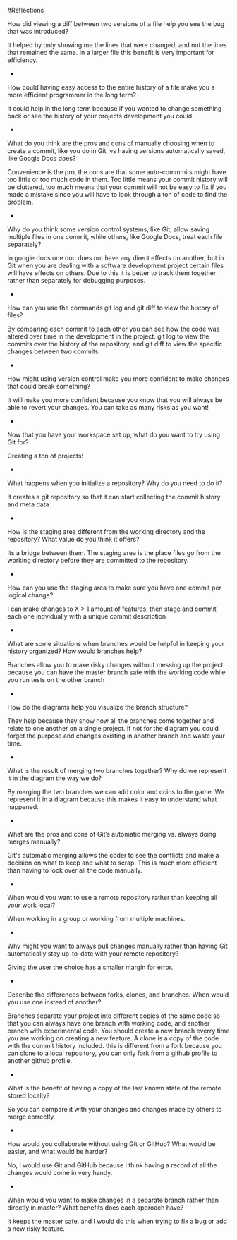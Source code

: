 #Reflections

How did viewing a diff between two versions of a file help you see the bug that was introduced?

It helped by only showing me the lines that were changed, and not the lines that remained the same. In a larger file this benefit is very important for efficiency.

-

How could having easy access to the entire history of a file make you a more efficient programmer in the long term?

It could help in the long term because if you wanted to change something back or see the history of your projects development you could.

-

What do you think are the pros and cons of manually choosing when to create a commit, like you do in Git, vs having versions automatically saved, like Google Docs does?

Convenience is the pro, the cons are that some auto-commmits might have too little or too much code in them. Too little means your commit history will be cluttered, too much means that your commit will not be easy to fix if you made a mistake since you will have to look through a ton of code to find the problem.

-

Why do you think some version control systems, like Git, allow saving multiple files in one commit, while others, like Google Docs, treat each file separately?

In google docs one doc does not have any direct effects on another, but in Git when you are dealing with a software development project certain files will have effects on others. Due to this it is better to track them together rather than separately for debugging purposes.

-

How can you use the commands git log and git diff to view the history of files?

By comparing each commit to each other you can see how the code was altered over time in the development in the project. git log to view the commits over the history of the repository, and git diff to view the specific changes between two commits.

-

How might using version control make you more confident to make changes that could break something?

It will make you more confident because you know that you will always be able to revert your changes. You can take as many risks as you want!

-

Now that you have your workspace set up, what do you want to try using Git for?

Creating a ton of projects!

-

What happens when you initialize a repository? Why do you need to do it?

It creates a git repository so that it can start collecting the commit history and meta data

-

How is the staging area different from the working directory and the repository? What value do you think it offers?

Its a bridge between them. The staging area is the place files go from the working directory before they are committed to the repository.

-

How can you use the staging area to make sure you have one commit per logical change?

I can make changes to X > 1 amount of features, then stage and commit each one indvidually with a unique commit description

-

What are some situations when branches would be helpful in keeping your history organized? How would branches help?

Branches allow you to make risky changes without messing up the project because you can have the master branch safe with the working code while you run tests on the other branch

-

How do the diagrams help you visualize the branch structure?

They help because they show how all the branches come together and relate to one another on a single project. If not for the diagram you could forget the purpose and changes existing in another branch and waste your time.

-

What is the result of merging two branches together? Why do we represent it in the diagram the way we do?

By merging the two branches we can add color and coins to the game. We represent it in a diagram because this makes it easy to understand what happened.

-

What are the pros and cons of Git’s automatic merging vs. always doing merges manually?

Git's automatic merging allows the coder to see the conflicts and make a decision on what to keep and what to scrap. This is much more efficient than having to look over all the code manually.

-

When would you want to use a remote repository rather than keeping all your work local?

When working in a group or working from multiple machines.

-

Why might you want to always pull changes manually rather than having Git automatically stay up-to-date with your remote repository?

Giving the user the choice has a smaller margin for error.

-

Describe the differences between forks, clones, and branches. When would you use one instead of another?

Branches separate your project into different copies of the same code so that you can always have one branch with working code, and another branch with experimental code. You should create a new branch everry time you are working on creating a new feature. A clone is a copy of the code with the commit history included. this is different from a fork because you can clone to a local repository, you can only fork from a github profile to another github profile.

-

What is the benefit of having a copy of the last known state of the remote stored locally?

So you can compare it with your changes and changes made by others to merge correctly.

-

How would you collaborate without using Git or GitHub? What would be easier, and what would be harder?

No, I would use Git and GitHub because I think having a record of all the changes would come in very handy.

-

When would you want to make changes in a separate branch rather than directly in master? What benefits does each approach have?

It keeps the master safe, and I would do this when trying to fix a bug or add a new risky feature.
